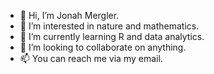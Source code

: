 - 👋 Hi, I’m Jonah Mergler.
- 👀 I’m interested in nature and mathematics. 
- 🌱 I’m currently learning R and data analytics.
- 💞️ I’m looking to collaborate on anything.
- 📫 You can reach me via my email.

<!---
MerglerJ/MerglerJ is a ✨ special ✨ repository because its `README.md` (this file) appears on your GitHub profile.
You can click the Preview link to take a look at your changes.
--->
